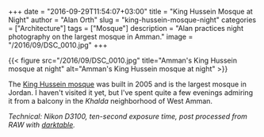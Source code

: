 +++
date = "2016-09-29T11:54:07+03:00"
title = "King Hussein Mosque at Night"
author = "Alan Orth"
slug = "king-hussein-mosque-night"
categories = ["Architecture"]
tags = ["Mosque"]
description = "Alan practices night photography on the largest mosque in Amman."
image = "/2016/09/DSC_0010.jpg"
+++

{{< figure src="/2016/09/DSC_0010.jpg" title="Amman's King Hussein mosque at night" alt="Amman's King Hussein mosque at night" >}}

The [King Hussein mosque](https://en.wikipedia.org/wiki/King_Hussein_Mosque) was built in 2005 and is the largest mosque in Jordan. I haven't visited it yet, but I've spent quite a few evenings admiring it from a balcony in the *Khalda* neighborhood of West Amman.

<!--more-->

*Technical: Nikon D3100, ten-second exposure time, post processed from RAW with [darktable](https://www.darktable.org/).*
